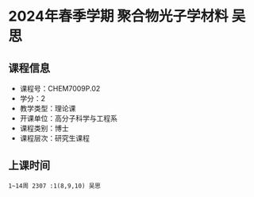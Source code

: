 # 2024年春季学期 聚合物光子学材料 吴思






## 课程信息

- 课程号：CHEM7009P.02
- 学分：2
- 教学类型：理论课
- 开课单位：高分子科学与工程系
- 课程类别：博士
- 课程层次：研究生课程

## 上课时间

```
1~14周 2307 :1(8,9,10) 吴思
```

